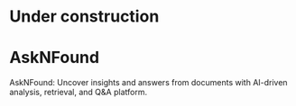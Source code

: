 # Under construction
# AskNFound

AskNFound: Uncover insights and answers from documents with AI-driven analysis, retrieval, and Q&amp;A platform.
